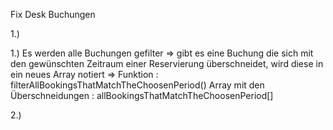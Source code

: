 Fix Desk Buchungen

1.)

1.) Es werden alle Buchungen gefilter => gibt es eine Buchung die sich mit den gewünschten Zeitraum einer Reservierung überschneidet, wird diese in ein neues Array notiert => 
Funktion : filterAllBookingsThatMatchTheChoosenPeriod()
Array mit den Überschneidungen :  allBookingsThatMatchTheChoosenPeriod[]

2.)